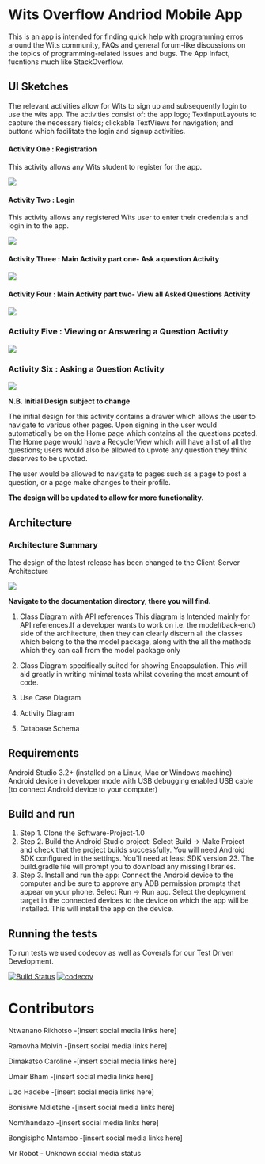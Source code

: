 # Wits Overflow Andriod Mobile App
 
This is an app is intended for finding quick help with programming erros around the Wits community, FAQs and general forum-like discussions on the topics of programming-related issues and bugs. The App Infact, fucntions much like StackOverflow.

## UI Sketches
The relevant activities allow for Wits to sign up and subsequently login to use the wits app. The activities consist of: the app logo; TextInputLayouts to capture the necessary fields; clickable TextViews for navigation; and buttons which facilitate the login and signup activities.
#### Activity One : Registration
This activity allows any Wits student to register for the app.


![](Documentation/Src/Register.jpg)


#### Activity Two : Login
This activity allows any registered Wits user to enter their credentials and login in to the app.


![](Documentation/Src/Login.jpg)

#### Activity Three : Main Activity part one- Ask a question Activity


![](Documentation/Src/MainActivity.jpg)


#### Activity Four : Main Activity part two- View all Asked Questions Activity


![](Documentation/Src/Viewing%20All%20Questions%20Activity.jpg)


### Activity Five : Viewing or Answering a Question Activity


![](Documentation/Src/Viewing%20or%20Answering%20a%20Question%20Activity.jpg)

### Activity Six : Asking a Question Activity


![](Documentation/Src/Asking%20a%20Question%20Activity.jpg)



**N.B. Initial Design subject to change**

The initial design for this activity contains a drawer which allows the user to navigate to various other pages. Upon signing in the user would automatically be on the Home page which contains all the questions posted. The Home page would have a RecyclerView which will have a list of all the questions; users would also be allowed to upvote any question they think deserves to be upvoted.

The user would be allowed to navigate to pages such as a page to post a question, or a page make changes to their profile.

**The design will be updated to allow for more functionality.**

## Architecture
### Architecture Summary 
The design of the latest release has been changed to the Client-Server Architecture



![](Documentation/Src/Architecture%20Client-Sever.png)



**Navigate to the documentation directory, there you will find.**

1. Class Diagram with API references
This diagram is Intended mainly for API references.If a developer wants to work on i.e. the model(back-end) side of the architecture, then they can clearly discern all the classes which belong to the the model package, along with the all the methods which they can call from the model package only

2. Class Diagram specifically suited for showing Encapsulation.
This will aid greatly in writing minimal tests whilst covering the most amount of code.

3. Use Case Diagram

4. Activity Diagram

5. Database Schema

## Requirements
Android Studio 3.2+ (installed on a Linux, Mac or Windows machine)
Android device in developer mode with USB debugging enabled
USB cable (to connect Android device to your computer)

## Build and run
1. Step 1. Clone the Software-Project-1.0
2. Step 2. Build the Android Studio project: 
 Select Build -> Make Project and check that the project builds successfully. You will need Android SDK configured in the settings. You'll  need at least SDK version 23. The build.gradle file will prompt you to download any missing libraries.
3. Step 3. Install and run the app:
 Connect the Android device to the computer and be sure to approve any ADB permission prompts that appear on your phone. Select Run -> Run app. Select the deployment target in the connected devices to the device on which the app will be installed. This will install the app on the device.

## Running the tests
To run tests we used codecov as well as Coverals for our Test Driven Development. 

[![Build Status](https://travis-ci.com/MOLOFP/wits-overflow.svg?branch=main)](https://travis-ci.com/MOLOFP/wits-overflow)
[![codecov](https://codecov.io/gh/MOLOFP/wits-overflow/branch/main/graph/badge.svg?token=Q4FIUY0ZKU)](https://codecov.io/gh/MOLOFP/wits-overflow)


# Contributors
Ntwanano Rikhotso -[insert social media links here]

Ramovha Molvin -[insert social media links here]

Dimakatso Caroline -[insert social media links here]

Umair Bham -[insert social media links here]

Lizo Hadebe -[insert social media links here]

Bonisiwe Mdletshe -[insert social media links here]

Nomthandazo -[insert social media links here]

Bongisipho Mntambo -[insert social media links here]

Mr Robot - Unknown social media status
